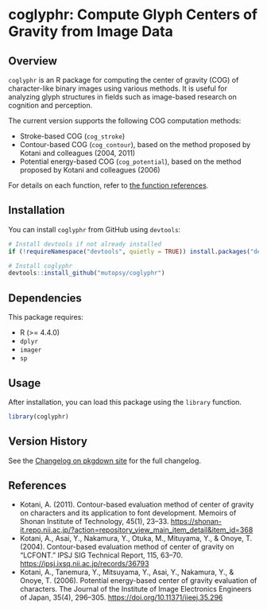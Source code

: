 # coglyphr: Compute Glyph Centers of Gravity from Image Data

## Overview

`coglyphr` is an R package for computing the center of gravity (COG) of character-like binary images using various methods. It is useful for analyzing glyph structures in fields such as image-based research on cognition and perception.

The current version supports the following COG computation methods:

* Stroke-based COG (`cog_stroke`)  
* Contour-based COG (`cog_contour`), based on the method proposed by Kotani and colleagues (2004, 2011)  
* Potential energy-based COG (`cog_potential`), based on the method proposed by Kotani and colleagues (2006)

For details on each function, refer to [the function references](https://mutopsy.github.io/coglyphr/reference/).

## Installation  

You can install `coglyphr` from GitHub using `devtools`:  

```r
# Install devtools if not already installed
if (!requireNamespace("devtools", quietly = TRUE)) install.packages("devtools")

# Install coglyphr
devtools::install_github("mutopsy/coglyphr")
```

## Dependencies  

This package requires:  
* R (>= 4.4.0)  
* `dplyr`  
* `imager`  
* `sp`

## Usage

After installation, you can load this package using the `library` function.

```r
library(coglyphr)
```
## Version History

See the [Changelog on pkgdown site](https://mutopsy.github.io/coglyphr/news/) for the full changelog.

## References

* Kotani, A. (2011). Contour-based evaluation method of center of gravity on characters and its application to font development. Memoirs of Shonan Institute of Technology, 45(1), 23–33. https://shonan-it.repo.nii.ac.jp/?action=repository_view_main_item_detail&item_id=368
* Kotani, A., Asai, Y., Nakamura, Y., Otuka, M., Mituyama, Y., & Onoye, T. (2004). Contour-based evaluation method of center of gravity on “LCFONT.” IPSJ SIG Technical Report, 115, 63–70. https://ipsj.ixsq.nii.ac.jp/records/36793
* Kotani, A., Tanemura, Y., Mitsuyama, Y., Asai, Y., Nakamura, Y., & Onoye, T. (2006). Potential energy-based center of gravity evaluation of characters. The Journal of the Institute of Image Electronics Engineers of Japan, 35(4), 296–305. https://doi.org/10.11371/iieej.35.296

